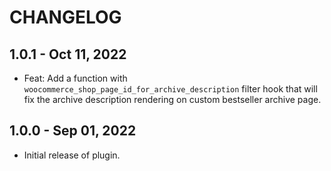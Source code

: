 # CHANGELOG

## 1.0.1 - Oct 11, 2022

-   Feat: Add a function with `woocommerce_shop_page_id_for_archive_description` filter hook that will fix the archive description rendering on custom bestseller archive page.

## 1.0.0 - Sep 01, 2022

-   Initial release of plugin.
